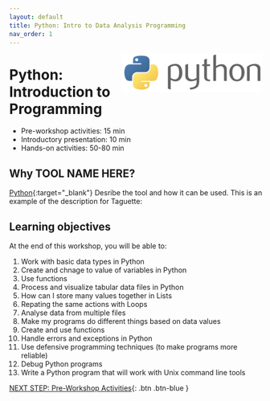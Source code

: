 ```yaml
---
layout: default
title: Python: Intro to Data Analysis Programming 
nav_order: 1
---
```

<img src="images/python-logo.png" style="float:right;width:280px;" alt="image description">

# Python: Introduction to Programming

- Pre-workshop activities: 15 min 
- Introductory presentation: 10 min
- Hands-on activities: 50-80 min

## Why TOOL NAME HERE? 

[Python](https://python.org/){:target="_blank"} Desribe the tool and how it can be used. This is an example of the description for Taguette:

## Learning objectives

At the end of this workshop, you will be able to:

1. Work with basic data types in Python
2. Create and chnage to value of variables in Python
3. Use functions
4. Process and visualize tabular data files in Python
5. How can I store many values together in Lists
6. Repating the same actions with Loops
7. Analyse data from multiple files
8. Make my programs do different things based on data values
9. Create and use functions
10. Handle errors and exceptions in Python
11. Use defensive programming techniques (to make programs more reliable)
12. Debug Python programs
13. Write a Python program that will work with Unix command line tools
 
[NEXT STEP: Pre-Workshop Activities](pre-workshop.html){: .btn .btn-blue }
